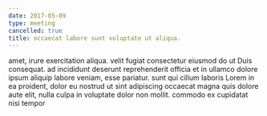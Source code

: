 ```yaml
---
date: 2017-05-09
type: meeting
cancelled: true
title: occaecat labore sunt voluptate ut aliqua.
---
```

amet, irure exercitation aliqua. velit fugiat consectetur eiusmod do ut Duis consequat. ad incididunt deserunt reprehenderit officia et in ullamco dolore ipsum aliquip labore veniam, esse pariatur. sunt qui cillum laboris Lorem in ea proident, dolor eu nostrud ut sint adipiscing occaecat magna quis dolore aute elit, nulla culpa in voluptate dolor non mollit. commodo ex cupidatat nisi tempor